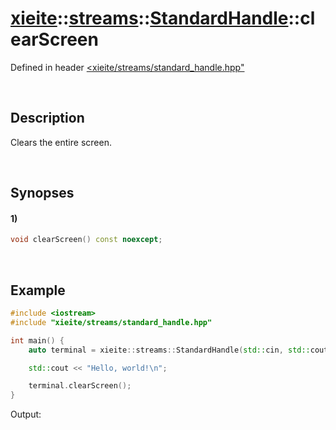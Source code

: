 # [xieite](../../../../../xieite.md)\:\:[streams](../../../../../streams.md)\:\:[StandardHandle](../../../standard_handle.md)\:\:clearScreen
Defined in header [<xieite/streams/standard_handle.hpp"](../../../../../../include/xieite/streams/standard_handle.hpp)

&nbsp;

## Description
Clears the entire screen.

&nbsp;

## Synopses
#### 1)
```cpp
void clearScreen() const noexcept;
```

&nbsp;

## Example
```cpp
#include <iostream>
#include "xieite/streams/standard_handle.hpp"

int main() {
    auto terminal = xieite::streams::StandardHandle(std::cin, std::cout);

    std::cout << "Hello, world!\n";

    terminal.clearScreen();
}
```
Output:
```
```
